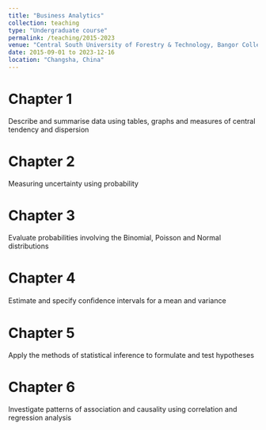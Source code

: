 ```yaml
---
title: "Business Analytics"
collection: teaching
type: "Undergraduate course"
permalink: /teaching/2015-2023
venue: "Central South University of Forestry & Technology, Bangor College"
date: 2015-09-01 to 2023-12-16
location: "Changsha, China"
---
```



Chapter 1
======
Describe and summarise data using tables, graphs and measures of central tendency and
dispersion

Chapter 2
======
Measuring uncertainty using probability

Chapter 3
======
Evaluate probabilities involving the Binomial, Poisson and Normal distributions

Chapter 4
======
Estimate and specify conﬁdence intervals for a mean and variance

Chapter 5
======
Apply the methods of statistical inference to formulate and test hypotheses

Chapter 6
======
Investigate patterns of association and causality using correlation and regression analysis
